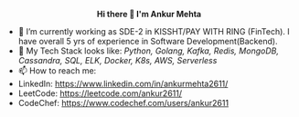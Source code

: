 <p align="center">
 <b> Hi there 👋 I'm Ankur Mehta </b>
</p>

- 🔭 I’m currently working as SDE-2 in KISSHT/PAY WITH RING (FinTech). I have overall 5 yrs of experience in Software Development(Backend).
- 🌱 My Tech Stack looks like: <I> Python, Golang, Kafka, Redis, MongoDB, Cassandra, SQL, ELK, Docker, K8s, AWS, Serverless </I>
- 📫 How to reach me: 
- LinkedIn: https://www.linkedin.com/in/ankurmehta2611/ 
- LeetCode: https://leetcode.com/ankur2611/
- CodeChef: https://www.codechef.com/users/ankur2611 

